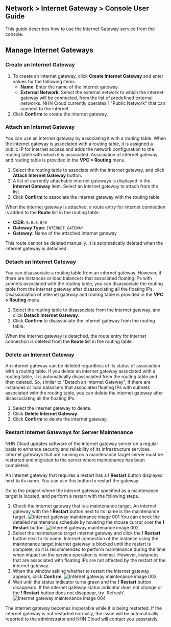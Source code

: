 ## Network > Internet Gateway > Console User Guide
This guide describes how to use the Internet Gateway service from the console.

## Manage Internet Gateways
### Create an Internet Gateway
1. To create an internet gateway, click **Create Internet Gateway** and enter values for the following items.
    * **Name**: Enter the name of the internet gateway.
    * **External Network**: Select the external network to which the internet gateway will be connected, from the list of predefined external networks. NHN Cloud currently operates 1 "Public Network" that can connect to the internet.
2. Click **Confirm** to create the internet gateway.

### Attach an Internet Gateway
You can use an internet gateway by associating it with a routing table. When the internet gateway is associated with a routing table, it is assigned a public IP for internet access and adds the network configuration to the routing table with which it is associated.
Association of internet gateway and routing table is provided in the **VPC > Routing** menu.

1. Select the routing table to associate with the internet gateway, and click **Attach Internet Gateway** button.
2. A list of currently attachable internet gateways is displayed in the **Internet Gateway** item. Select an internet gateway to attach from the list.
3. Click **Confirm** to associate the internet gateway with the routing table.

When the internet gateway is attached, a route entry for internet connection is added to the **Route** list in the routing table.

* **CIDR**: `0.0.0.0/0`
* **Gateway Type**: `INTERNET_GATEWAY`
* **Gateway**: Name of the attached internet gateway

This route cannot be deleted manually. It is automatically deleted when the internet gateway is detached.

### Detach an Internet Gateway
You can disassociate a routing table from an internet gateway. However, if there are instances or load balancers that associated floating IPs with subnets associated with the routing table, you can disassociate the routing table from the internet gateway after disassociating all the floating IPs.
Disassociation of internet gateway and routing table is provided in the **VPC > Routing** menu.

1. Select the routing table to disassociate from the internet gateway, and click **Detach Internet Gateway**.
2. Click **Confirm** to disassociate the internet gateway from the routing table.

When the internet gateway is detached, the route entry for internet connection is deleted from the **Route** list in the routing table.

### Delete an Internet Gateway
An internet gateway can be deleted regardless of its status of association with a routing table. If you delete an internet gateway associated with a routing table, it is automatically disassociated from the routing table and then deleted. So, similar to "Detach an Internet Gateway", if there are instances or load balancers that associated floating IPs with subnets associated with the routing table, you can delete the internet gateway after disassociating all the floating IPs.

1. Select the internet gateway to delete.
2. Click **Delete Internet Gateway**.
3. Click **Confirm** to delete the internet gateway.

### Restart Internet Gateways for Server Maintenance

NHN Cloud updates software of the internet gateway server on a regular basis to enhance security and reliability of its infrastructure services.
Internet gateways that are running on a maintenance target server must be restarted and migrated to the server where maintenance has been completed.

An internet gateway that requires a restart has a **! Restart** button displayed next to its name. You can use this button to restart the gateway.

Go to the project where the internet gateway specified as a maintenance target is located, and perform a restart with the following steps.

1. Check the internet gateway that is a maintenance target.
   An internet gateway with the **! Restart** button next to its name is the maintenance target.
   ![Internet gateway maintenance image 001](http://static.toastoven.net/prod_vpc/ConsoleGuide/ig_planned_migration_guide-en-001.png)
   You can check the detailed maintenance schedule by hovering the mouse cursor over the **! Restart** button.
   ![Internet gateway maintenance image 002](http://static.toastoven.net/prod_vpc/ConsoleGuide/ig_planned_migration_guide-en-002.png)
2. Select the maintenance target internet gateway and click the **! Restart** button next to its name.
   Internet connection of the instance using the maintenance target internet gateway is blocked until the restart is complete, so it is recommended to perform maintenance during the time when impact on the service operation is minimal.
   However, instances that are associated with floating IPs are not affected by the restart of the internet gateway.
3. When the window asking whether to restart the internet gateway appears, click **Confirm**.
   ![Internet gateway maintenance image 003](http://static.toastoven.net/prod_vpc/ConsoleGuide/ig_planned_migration_guide-en-003.png)
4. Wait until the status indicator turns green and the **! Restart** button disappears.
   If the internet gateway status indicator does not change or the **! Restart** button does not disappear, try 'Refresh'.
   ![Internet gateway maintenance image 004](http://static.toastoven.net/prod_vpc/ConsoleGuide/ig_planned_migration_guide-en-004.png)

The internet gateway becomes inoperable while it is being restarted.
If the internet gateway is not restarted normally, the issue will be automatically reported to the administrator and NHN Cloud will contact you separately.

